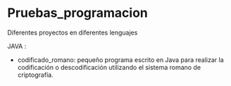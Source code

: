 # Pruebas_programacion

Diferentes proyectos en diferentes lenguajes

JAVA :

- codificado_romano: pequeño programa escrito en Java para realizar la codificación o descodificación utilizando el sistema romano de criptografía.

